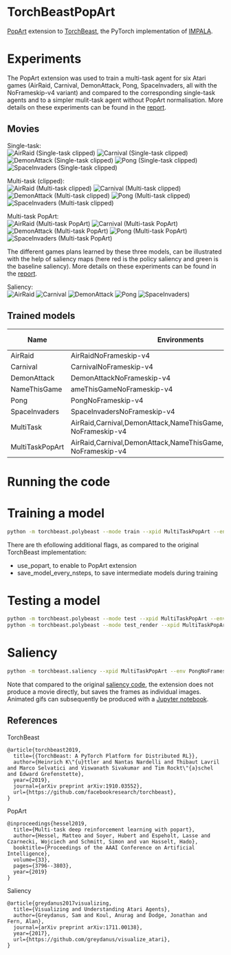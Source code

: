 # TorchBeastPopArt
[PopArt](https://arxiv.org/abs/1809.04474) extension to [TorchBeast](https://github.com/facebookresearch/torchbeast), the PyTorch implementation of [IMPALA](https://github.com/deepmind/scalable_agent).

# Experiments
The PopArt extension was used to train a multi-task agent for six Atari games (AirRaid, Carnival, DemonAttack, Pong, SpaceInvaders, all with the NoFrameskip-v4 variant) and compared to the corresponding single-task agents and to a simpler mulit-task agent without PopArt normalisation. More details on these experiments can be found in the [report](results/report.pdf).

## Movies

Single-task:  
![AirRaid (Single-task clipped)](movies/AirRaid_050009600_AirRaidNoFrameskip-v4.gif)
![Carnival (Single-task clipped)](movies/Carnival_050002560_CarnivalNoFrameskip-v4.gif)
![DemonAttack (Single-task clipped)](movies/DemonAttack_050001280_DemonAttackNoFrameskip-v4.gif)
![Pong (Single-task clipped)](movies/Pong_050013440_PongNoFrameskip-v4.gif)
![SpaceInvaders (Single-task clipped)](movies/SpaceInvaders_050001280_SpaceInvadersNoFrameskip-v4.gif)
  
Multi-task (clipped):  
![AirRaid (Multi-task clipped)](movies/MultiTask_300014720_AirRaidNoFrameskip-v4.gif)
![Carnival (Multi-task clipped)](movies/MultiTask_300014720_CarnivalNoFrameskip-v4.gif)
![DemonAttack (Multi-task clipped)](movies/MultiTask_300014720_DemonAttackNoFrameskip-v4.gif)
![Pong (Multi-task clipped)](movies/MultiTask_300014720_PongNoFrameskip-v4.gif)
![SpaceInvaders (Multi-task clipped)](movies/MultiTask_300014720_SpaceInvadersNoFrameskip-v4.gif)
  
Multi-task PopArt:  
![AirRaid (Multi-task PopArt)](movies/MultiTaskPopart_300010240_AirRaidNoFrameskip-v4.gif)
![Carnival (Multi-task PopArt)](movies/MultiTaskPopart_300010240_CarnivalNoFrameskip-v4.gif)
![DemonAttack (Multi-task PopArt)](movies/MultiTaskPopart_300010240_DemonAttackNoFrameskip-v4.gif)
![Pong (Multi-task PopArt)](movies/MultiTaskPopart_300010240_PongNoFrameskip-v4.gif)
![SpaceInvaders (Multi-task PopArt)](movies/MultiTaskPopart_300010240_SpaceInvadersNoFrameskip-v4.gif)

The different games plans learned by these three models, can be illustrated with the help of saliency maps (here red is the policy saliency and green is the baseline saliency). More details on these experiments can be found in the [report](results/report.pdf).

Saliency:  
![AirRaid](movies/Saliency_AirRaidNoFrameskip-v4.gif)
![Carnival](movies/Saliency_CarnivalNoFrameskip-v4.gif)
![DemonAttack](movies/Saliency_DemonAttackNoFrameskip-v4.gif)
![Pong](movies/Saliency_PongNoFrameskip-v4.gif)
![SpaceInvaders)](movies/Saliency_SpaceInvadersNoFrameskip-v4.gif)


## Trained models

| Name | Environments | Steps (millions) |
| ---- |------------- | ---------------- |
| AirRaid | AirRaidNoFrameskip-v4 | 50 |
| Carnival | CarnivalNoFrameskip-v4  | 50 |
| DemonAttack | DemonAttackNoFrameskip-v4 | 50 |
| NameThisGame| ameThisGameNoFrameskip-v4 | 50 |
| Pong| PongNoFrameskip-v4 | 50 |
| SpaceInvaders | SpaceInvadersNoFrameskip-v4 | 50 |
| MultiTask | AirRaid,Carnival,DemonAttack,NameThisGame,Pong,SpaceInvaders NoFrameskip-v4 | 300 |
| MultiTaskPopArt | AirRaid,Carnival,DemonAttack,NameThisGame,Pong,SpaceInvaders NoFrameskip-v4 | 300 |


# Running the code
# Training a model
```bash
python -m torchbeast.polybeast --mode train --xpid MultiTaskPopArt --env AirRaidNoFrameskip-v4,CarnivalNoFrameskip-v4,DemonAttackNoFrameskip-v4,NameThisGameNoFrameskip-v4,PongNoFrameskip-v4,SpaceInvadersNoFrameskip-v4 --total_steps 50000000 --use_popart
```
There are th efollowing additional flags, as compared to the original TorchBeast implementation:
- use_popart, to enable to PopArt extension
- save_model_every_nsteps, to save intermediate models during training

# Testing a model
```bash
python -m torchbeast.polybeast --mode test --xpid MultiTaskPopArt --env PongNoFrameskip-v4 --savedir=./models
python -m torchbeast.polybeast --mode test_render --xpid MultiTaskPopArt --env PongNoFrameskip-v4 --savedir=./models
```

# Saliency
```bash
python -m torchbeast.saliency --xpid MultiTaskPopArt --env PongNoFrameskip-v4 --first_frame 0 --num_frames 100 --savedir=./models
```
Note that compared to the original [saliency code](https://github.com/greydanus/visualize_atari), the extension does not produce a movie directly, but saves the frames as individual images. Animated gifs can subsequently be produced with a [Jupyter notebook](results/movies.ipynb).


## References
TorchBeast
```
@article{torchbeast2019,
  title={{TorchBeast: A PyTorch Platform for Distributed RL}},
  author={Heinrich K\"{u}ttler and Nantas Nardelli and Thibaut Lavril and Marco Selvatici and Viswanath Sivakumar and Tim Rockt\"{a}schel and Edward Grefenstette},
  year={2019},
  journal={arXiv preprint arXiv:1910.03552},
  url={https://github.com/facebookresearch/torchbeast},
}
```

PopArt
```
@inproceedings{hessel2019,
  title={Multi-task deep reinforcement learning with popart},
  author={Hessel, Matteo and Soyer, Hubert and Espeholt, Lasse and Czarnecki, Wojciech and Schmitt, Simon and van Hasselt, Hado},
  booktitle={Proceedings of the AAAI Conference on Artificial Intelligence},
  volume={33},
  pages={3796--3803},
  year={2019}
}
```

Saliency
```
@article{greydanus2017visualizing,
  title={Visualizing and Understanding Atari Agents},
  author={Greydanus, Sam and Koul, Anurag and Dodge, Jonathan and Fern, Alan},
  journal={arXiv preprint arXiv:1711.00138},
  year={2017},
  url={https://github.com/greydanus/visualize_atari},
}
```
